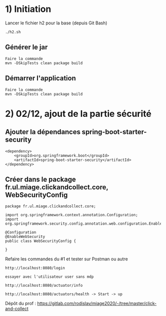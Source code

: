 # 1) Initiation

Lancer le fichier h2 pour la base (depuis Git Bash)

```
./h2.sh
``` 

## Générer le jar
```
Faire la commande
mvn -DSkipTests clean package build
``` 

## Démarrer l'application
```
Faire la commande
mvn -DSkipTests clean package build
``` 

# 2) 02/12, ajout de la partie sécurité

## Ajouter la dépendances spring-boot-starter-security
```
<dependency>
	<groupId>org.springframework.boot</groupId>
	<artifactId>spring-boot-starter-security</artifactId>
</dependency>
``` 

## Créer dans le package fr.ul.miage.clickandcollect.core, WebSecurityConfig
```
package fr.ul.miage.clickandcollect.core;

import org.springframework.context.annotation.Configuration;
import org.springframework.security.config.annotation.web.configuration.EnableWebSecurity;

@Configuration
@EnableWebSecurity
public class WebSecurityConfig {

}
``` 

Refaire les commandes du #1 et tester sur Postman ou autre

```
http://localhost:8080/login

essayer avec l'utilisateur user sans mdp

http://localhost:8080/actuator/info

http://localhost:8080/actuators/health -> Start -> up
``` 

Dépôt du prof : https://gitlab.com/rodislav/miage2020/-/tree/master/click-and-collect